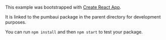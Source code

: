 This example was bootstrapped with [Create React App](https://github.com/facebook/create-react-app).

It is linked to the pumbaui package in the parent directory for development purposes.

You can run `npm install` and then `npm start` to test your package.
